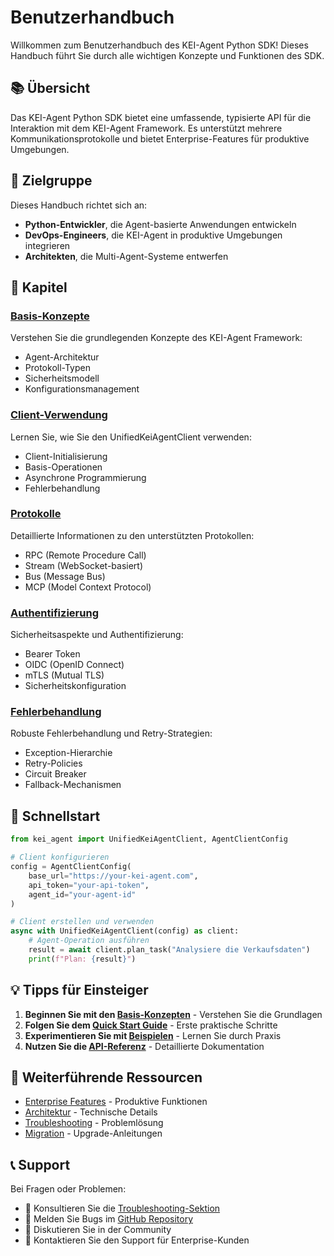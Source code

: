 # Benutzerhandbuch

Willkommen zum Benutzerhandbuch des KEI-Agent Python SDK! Dieses Handbuch führt Sie durch alle wichtigen Konzepte und Funktionen des SDK.

## 📚 Übersicht

Das KEI-Agent Python SDK bietet eine umfassende, typisierte API für die Interaktion mit dem KEI-Agent Framework. Es unterstützt mehrere Kommunikationsprotokolle und bietet Enterprise-Features für produktive Umgebungen.

## 🎯 Zielgruppe

Dieses Handbuch richtet sich an:

- **Python-Entwickler**, die Agent-basierte Anwendungen entwickeln
- **DevOps-Engineers**, die KEI-Agent in produktive Umgebungen integrieren
- **Architekten**, die Multi-Agent-Systeme entwerfen

## 📖 Kapitel

### [Basis-Konzepte](concepts.md)
Verstehen Sie die grundlegenden Konzepte des KEI-Agent Framework:
- Agent-Architektur
- Protokoll-Typen
- Sicherheitsmodell
- Konfigurationsmanagement

### [Client-Verwendung](client-usage.md)
Lernen Sie, wie Sie den UnifiedKeiAgentClient verwenden:
- Client-Initialisierung
- Basis-Operationen
- Asynchrone Programmierung
- Fehlerbehandlung

### [Protokolle](protocols.md)
Detaillierte Informationen zu den unterstützten Protokollen:
- RPC (Remote Procedure Call)
- Stream (WebSocket-basiert)
- Bus (Message Bus)
- MCP (Model Context Protocol)

### [Authentifizierung](authentication.md)
Sicherheitsaspekte und Authentifizierung:
- Bearer Token
- OIDC (OpenID Connect)
- mTLS (Mutual TLS)
- Sicherheitskonfiguration

### [Fehlerbehandlung](error-handling.md)
Robuste Fehlerbehandlung und Retry-Strategien:
- Exception-Hierarchie
- Retry-Policies
- Circuit Breaker
- Fallback-Mechanismen

## 🚀 Schnellstart

```python
from kei_agent import UnifiedKeiAgentClient, AgentClientConfig

# Client konfigurieren
config = AgentClientConfig(
    base_url="https://your-kei-agent.com",
    api_token="your-api-token",
    agent_id="your-agent-id"
)

# Client erstellen und verwenden
async with UnifiedKeiAgentClient(config) as client:
    # Agent-Operation ausführen
    result = await client.plan_task("Analysiere die Verkaufsdaten")
    print(f"Plan: {result}")
```

## 💡 Tipps für Einsteiger

1. **Beginnen Sie mit den [Basis-Konzepten](concepts.md)** - Verstehen Sie die Grundlagen
2. **Folgen Sie dem [Quick Start Guide](../getting-started/quickstart.md)** - Erste praktische Schritte
3. **Experimentieren Sie mit [Beispielen](../examples/index.md)** - Lernen Sie durch Praxis
4. **Nutzen Sie die [API-Referenz](../api/index.md)** - Detaillierte Dokumentation

## 🔗 Weiterführende Ressourcen

- [Enterprise Features](../enterprise/index.md) - Produktive Funktionen
- [Architektur](../architecture/index.md) - Technische Details
- [Troubleshooting](../troubleshooting/index.md) - Problemlösung
- [Migration](../migration/index.md) - Upgrade-Anleitungen

## 📞 Support

Bei Fragen oder Problemen:

- 📖 Konsultieren Sie die [Troubleshooting-Sektion](../troubleshooting/index.md)
- 🐛 Melden Sie Bugs im [GitHub Repository](https://github.com/kei-framework/kei-agent)
- 💬 Diskutieren Sie in der Community
- 📧 Kontaktieren Sie den Support für Enterprise-Kunden
